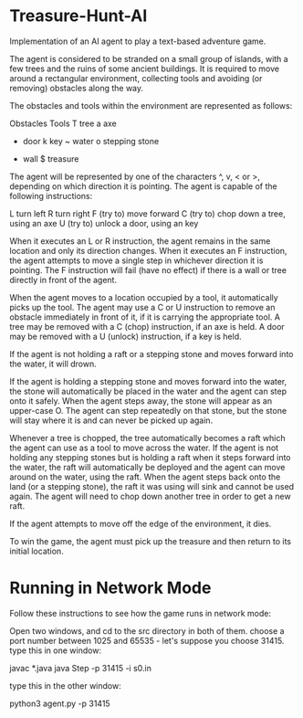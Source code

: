 # Treasure-Hunt-AI
Implementation of an AI agent to play a text-based adventure game.

The agent is considered to be stranded on a small group of islands, with a few trees and the ruins of some ancient buildings. It is required to move around a rectangular environment, collecting tools and avoiding (or removing) obstacles along the way.

The obstacles and tools within the environment are represented as follows:

Obstacles  Tools
T 	tree      	a 	axe
-	door	        k	key
~	water	        o	stepping stone
*	wall	        $	treasure

The agent will be represented by one of the characters ^, v, <  or  >, depending on which direction it is pointing. The agent is capable of the following instructions:

L   turn left
R   turn right
F   (try to) move forward
C   (try to) chop down a tree, using an axe
U   (try to) unlock a door, using an key

When it executes an L or R instruction, the agent remains in the same location and only its direction changes. When it executes an F instruction, the agent attempts to move a single step in whichever direction it is pointing. The F instruction will fail (have no effect) if there is a wall or tree directly in front of the agent.

When the agent moves to a location occupied by a tool, it automatically picks up the tool. The agent may use a C or U instruction to remove an obstacle immediately in front of it, if it is carrying the appropriate tool. A tree may be removed with a C (chop) instruction, if an axe is held. A door may be removed with a U (unlock) instruction, if a key is held.

If the agent is not holding a raft or a stepping stone and moves forward into the water, it will drown.

If the agent is holding a stepping stone and moves forward into the water, the stone will automatically be placed in the water and the agent can step onto it safely. When the agent steps away, the stone will appear as an upper-case O. The agent can step repeatedly on that stone, but the stone will stay where it is and can never be picked up again.

Whenever a tree is chopped, the tree automatically becomes a raft which the agent can use as a tool to move across the water. If the agent is not holding any stepping stones but is holding a raft when it steps forward into the water, the raft will automatically be deployed and the agent can move around on the water, using the raft. When the agent steps back onto the land (or a stepping stone), the raft it was using will sink and cannot be used again. The agent will need to chop down another tree in order to get a new raft.

If the agent attempts to move off the edge of the environment, it dies.

To win the game, the agent must pick up the treasure and then return to its initial location.


# Running in Network Mode #

Follow these instructions to see how the game runs in network mode:

Open two windows, and cd to the src directory in both of them.
choose a port number between 1025 and 65535 - let's suppose you choose 31415.
type this in one window:

javac *.java
java Step -p 31415 -i s0.in

type this in the other window:

python3 agent.py -p 31415
